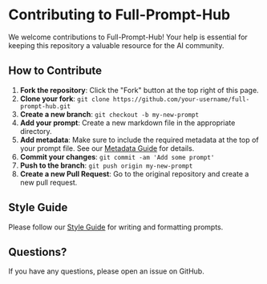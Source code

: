 # Contributing to Full-Prompt-Hub

We welcome contributions to Full-Prompt-Hub! Your help is essential for keeping this repository a valuable resource for the AI community.

## How to Contribute

1.  **Fork the repository**: Click the "Fork" button at the top right of this page.
2.  **Clone your fork**: `git clone https://github.com/your-username/full-prompt-hub.git`
3.  **Create a new branch**: `git checkout -b my-new-prompt`
4.  **Add your prompt**: Create a new markdown file in the appropriate directory.
5.  **Add metadata**: Make sure to include the required metadata at the top of your prompt file. See our [Metadata Guide](../METADATA_GUIDE.md) for details.
6.  **Commit your changes**: `git commit -am 'Add some prompt'`
7.  **Push to the branch**: `git push origin my-new-prompt`
8.  **Create a new Pull Request**: Go to the original repository and create a new pull request.

## Style Guide

Please follow our [Style Guide](STYLE_GUIDE.md) for writing and formatting prompts.

## Questions?

If you have any questions, please open an issue on GitHub.


